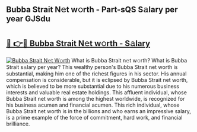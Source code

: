 ## Bubba Strait N𝚎t w𝚘rth - Part-sQS S𝚊lary per year GJSdu

# <h2><a href="http://gc2mnt.nevu.top/?p=Bubba+Strait">🔗 👉🔴 Bubba Strait N𝚎t w𝚘rth - S𝚊lary</a></h2>

[![Bubba Strait N𝚎t W𝚘rth](https://i.imgur.com/Oavwk0R.jpeg)](http://gc2mnt.nevu.top/?p=Bubba+Strait)
What is Bubba Strait n𝚎t w𝚘rth? What is Bubba Strait s𝚊lary per year?
This wealthy person's Bubba Strait net worth is substantial, making him one of the richest figures in his sector. His annual compensation is considerable, but it is eclipsed by Bubba Strait net worth, which is believed to be more substantial due to his numerous business interests and valuable real estate holdings. This affluent individual, whose Bubba Strait net worth is among the highest worldwide, is recognized for his business acumen and financial acumen. This rich individual, whose Bubba Strait net worth is in the billions and who earns an impressive salary, is a prime example of the force of commitment, hard work, and financial brilliance.
